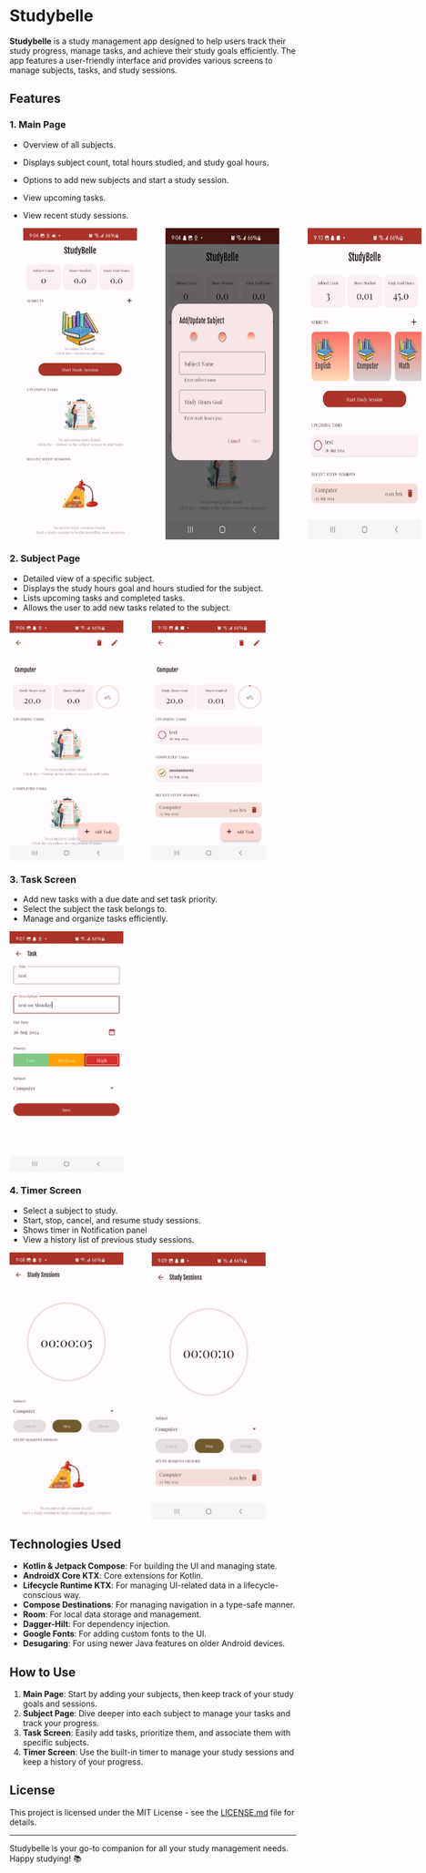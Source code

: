 # Studybelle

**Studybelle** is a study management app designed to help users track their study progress, manage tasks, and achieve their study goals efficiently. The app features a user-friendly interface and provides various screens to manage subjects, tasks, and study sessions.

## Features

### 1. Main Page
- Overview of all subjects.
- Displays subject count, total hours studied, and study goal hours.
- Options to add new subjects and start a study session.
- View upcoming tasks.
- View recent study sessions.
  
  <div style="display: flex; gap: 50px;">
  <img src="/app/src/main/res/drawable/img_20240823_wa0013.jpg" alt="Alt text" style="width: 200px; height: auto;">
  <img src="/app/src/main/res/drawable/img_20240823_wa0009.jpg" alt="Alt text" style="width: 200px; height: auto;">
  <img src="/app/src/main/res/drawable/img_20240823_wa0017.jpg" alt="Alt text" style="width: 200px; height: auto;">
</div>


### 2. Subject Page
- Detailed view of a specific subject.
- Displays the study hours goal and hours studied for the subject.
- Lists upcoming tasks and completed tasks.
- Allows the user to add new tasks related to the subject.

 <div style="display: flex; gap: 50px;">
  <img src="/app/src/main/res/drawable/img_20240823_wa0010.jpg" alt="Alt text" style="width: 200px; height: auto;">
  <img src="/app/src/main/res/drawable/img_20240823_wa0016.jpg" alt="Alt text" style="width: 200px; height: auto;">
</div>

### 3. Task Screen
- Add new tasks with a due date and set task priority.
- Select the subject the task belongs to.
- Manage and organize tasks efficiently.
  
 <div style="display: flex; gap: 50px;">
  <img src="/app/src/main/res/drawable/img_20240823_wa0011.jpg" alt="Alt text" style="width: 200px; height: auto;">
</div>

### 4. Timer Screen
- Select a subject to study.
- Start, stop, cancel, and resume study sessions.
- Shows timer in Notification panel
- View a history list of previous study sessions.

<div style="display: flex; gap: 50px;">
  <img src="/app/src/main/res/drawable/img_20240823_wa0014.jpg" alt="Alt text" style="width: 200px; height: auto;">
  <img src="/app/src/main/res/drawable/img_20240823_wa0015.jpg" alt="Alt text" style="width: 200px; height: auto;">
</div>

## Technologies Used

- **Kotlin & Jetpack Compose**: For building the UI and managing state.
- **AndroidX Core KTX**: Core extensions for Kotlin.
- **Lifecycle Runtime KTX**: For managing UI-related data in a lifecycle-conscious way.
- **Compose Destinations**: For managing navigation in a type-safe manner.
- **Room**: For local data storage and management.
- **Dagger-Hilt**: For dependency injection.
- **Google Fonts**: For adding custom fonts to the UI.
- **Desugaring**: For using newer Java features on older Android devices.

## How to Use

1. **Main Page**: Start by adding your subjects, then keep track of your study goals and sessions.
2. **Subject Page**: Dive deeper into each subject to manage your tasks and track your progress.
3. **Task Screen**: Easily add tasks, prioritize them, and associate them with specific subjects.
4. **Timer Screen**: Use the built-in timer to manage your study sessions and keep a history of your progress.

## License

This project is licensed under the MIT License - see the [LICENSE.md](LICENSE.md) file for details.

---

Studybelle is your go-to companion for all your study management needs. Happy studying! 📚
